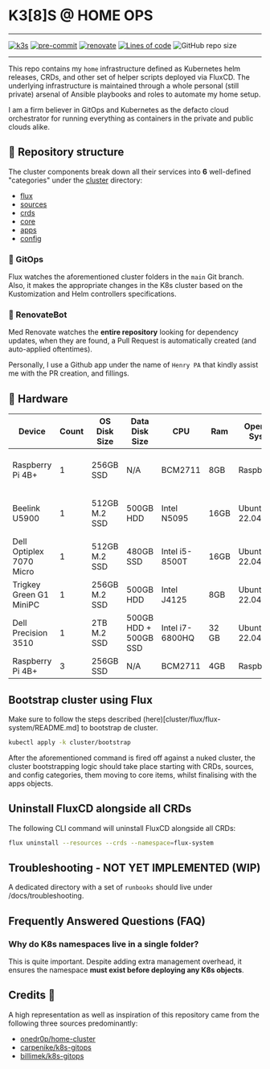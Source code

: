 # K3[8]S @ HOME OPS

---

[![k3s](https://img.shields.io/badge/k3s-v1.27.3-brightgreen?style=for-the-badge&logo=kubernetes&logoColor=white)](https://k3s.io/)
[![pre-commit](https://img.shields.io/badge/pre--commit-enabled-brightgreen?logo=pre-commit&logoColor=white&style=for-the-badge)](https://github.com/pre-commit/pre-commit)
[![renovate](https://img.shields.io/badge/renovate-enabled-brightgreen?style=for-the-badge&logo=renovatebot&logoColor=white)](https://github.com/renovatebot/renovate)
[![Lines of code](https://img.shields.io/tokei/lines/github/kitos9112/k8s-home?style=for-the-badge&color=brightgreen&label=lines&logo=codefactor&logoColor=white)](https://github.com/kitos9112/k8s-home/graphs/contributors)
![GitHub repo size](https://img.shields.io/github/repo-size/kitos9112/k8s-home)

---

This repo contains my `home` infrastructure defined as Kubernetes helm releases, CRDs, and other set of helper scripts deployed via FluxCD.
The underlying infrastructure is maintained through a whole personal (still private) arsenal of Ansible playbooks and roles to automate my home setup.

I am a firm believer in GitOps and Kubernetes as the defacto cloud orchestrator for running everything as containers in the private and public clouds alike.

## 🧬 Repository structure

The cluster components break down all their services into **6** well-defined "categories" under the [cluster](https://github.com/kitos9112/k8s-home/tree/main/cluster) directory:

- [flux](https://github.com/kitos9112/k8s-home/tree/main/cluster/flux)
- [sources](https://github.com/kitos9112/k8s-home/tree/main/cluster/sources)
- [crds](https://github.com/kitos9112/k8s-home/tree/main/cluster/crds)
- [core](https://github.com/kitos9112/k8s-home/tree/main/cluster/core)
- [apps](https://github.com/kitos9112/k8s-home/tree/main/cluster/apps)
- [config](https://github.com/kitos9112/k8s-home/tree/main/cluster/config)

### 🍳 GitOps

Flux watches the aforementioned cluster folders in the `main` Git branch. Also, it makes the appropriate changes in the K8s cluster based on the Kustomization and Helm controllers specifications.

### 🤖 RenovateBot

Med Renovate watches the **entire repository** looking for dependency updates, when they are found, a Pull Request is automatically created (and auto-applied oftentimes).

Personally, I use a Github app under the name of `Henry PA` that kindly assist me with the PR creation, and fillings.

## 🔧 Hardware

| Device                   | Count | OS Disk Size  | Data Disk Size        | CPU             | Ram   | Operating System | Purpose              |
| ------------------------ | ----- | ------------- | --------------------- | --------------- | ----- | ---------------- | -------------------- |
| Raspberry Pi 4B+         | 1     | 256GB SSD     | N/A                   | BCM2711         | 8GB   | RaspberryOS      | K3s worker && Master |
| Beelink U5900            | 1     | 512GB M.2 SSD | 500GB HDD             | Intel N5095     | 16GB  | Ubuntu 22.04     | K3s Master && Worker |
| Dell Optiplex 7070 Micro | 1     | 512GB M.2 SSD | 480GB SSD             | Intel i5-8500T  | 16GB  | Ubuntu 22.04     | K3s Master && Worker |
| Trigkey Green G1 MiniPC  | 1     | 256GB M.2 SSD | 500GB HDD             | Intel J4125     | 8GB   | Ubuntu 22.04     | K3s worker           |
| Dell Precision 3510      | 1     | 2TB M.2 SSD   | 500GB HDD + 500GB SSD | Intel i7-6800HQ | 32 GB | Ubuntu 22.04     | K3s worker           |
| Raspberry Pi 4B+         | 3     | 256GB SSD     | N/A                   | BCM2711         | 4GB   | RaspberryOS      | K3s workers          |

## Bootstrap cluster using Flux

Make sure to follow the steps described (here)[cluster/flux/flux-system/README.md] to bootstrap de cluster.

```sh
kubectl apply -k cluster/bootstrap
```

After the aforementioned command is fired off against a nuked cluster, the cluster bootstrapping logic should take place starting with CRDs, sources, and config categories, them moving to core items, whilst finalising with the apps objects.

## Uninstall FluxCD alongside all CRDs

The following CLI command will uninstall FluxCD alongside all CRDs:

```sh
flux uninstall --resources --crds --namespace=flux-system
```

## Troubleshooting - NOT YET IMPLEMENTED (WIP)

A dedicated directory with a set of `runbooks` should live under /docs/troubleshooting.

## Frequently Answered Questions (FAQ)

### Why do K8s namespaces live in a single folder?

This is quite important.
Despite adding extra management overhead, it ensures the namespace **must exist before deploying any K8s objects**.

## Credits :handshake:&nbsp;

A high representation as well as inspiration of this repository came from the following three sources predominantly:

- [onedr0p/home-cluster](https://github.com/onedr0p/home-cluster)
- [carpenike/k8s-gitops](https://github.com/carpenike/k8s-gitops)
- [billimek/k8s-gitops](https://github.com/billimek/k8s-gitops)

